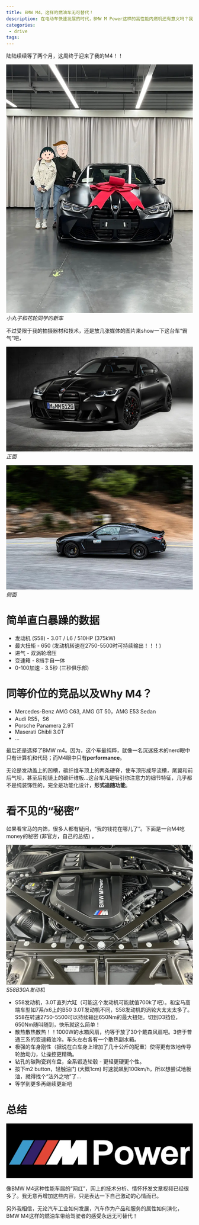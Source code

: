 ```yaml
---
title: BMW M4，这样的燃油车无可替代！
description: 在电动车快速发展的时代，BMW M Power这样的高性能内燃机还有意义吗？我相信，无论汽车工业如何发展，汽车作为产品和服务的属性如何演化，BMW M4这样的燃油车带给驾驶者的感受永远无可替代！
categories:
 - drive
tags:
---
```


陆陆续续等了两个月，这周终于迎来了我的M4！！

![image](/images/bmw_m4_with_us.png)
*小丸子和花轮同学的新车*

<!--more-->

不过受限于我的拍摄器材和技术，还是放几张媒体的图片来show一下这台车“霸气”吧，

![image](/images/bmw_m4_front.webp)
*正面*

![image](/images/bmw_m4_left.webp)
*侧面*

# 简单直白暴躁的数据

- 发动机 (S58) - 3.0T / L6 / 510HP (375kW)
- 最大扭矩 - 650 (发动机转速在2750-5500时可持续输出！！！)
- 进气 - 双涡轮增压
- 变速箱 - 8挡手自一体
- 0-100加速 - 3.5秒 (三秒俱乐部)

# 同等价位的竞品以及Why M4？

- Mercedes-Benz AMG C63, AMG GT 50，AMG E53 Sedan
- Audi RS5，S6
- Porsche Panamera 2.9T
- Maserati Ghibli 3.0T
- ...

最后还是选择了BMW m4。因为，这个车最纯粹，就像一名沉迷技术的nerd眼中只有计算机和代码；而M4眼中只有**performance**。

无论是发动盖上的凹槽，碳纤维车顶上的两条硬脊，使车顶形成导流槽，尾翼和前后气坝，甚至后视镜上的碳纤维板...这台车凡是吸引你注意力的细节特征，几乎都不是纯装饰性的，完全是功能化设计，**形式追随功能**。

# 看不见的“秘密”

如果看宝马的内饰，很多人都有疑问，“我的钱花在哪儿了”。下面是一台M4吃money的秘密 (非官方，自己的总结) ，

![image](/images/bmw_m4_engine.webp)
*S58B30A发动机*

- S58发动机，3.0T直列六缸（可能这个发动机可能就值700k了吧）。和宝马高端车型如7系/x6上的B50 3.0T发动机不同，S58发动机的涡轮大太太太多了。S58在转速2750-5500可以持续输出650Nm的最大扭矩。切到D3挡位，650Nm随叫随到，快乐就这么简单！
- 散热散热散热！！1000W的水箱风扇，约等于放了30个戴森风扇吧。3倍于普通三系的变速箱油冷。车头左右各有一个散热副水箱。
- 极强的车身刚性（据说在白车身上增加了几十公斤的配重）使得更有效地传导轮胎动力，让操控更精确。
- 钻孔的碳陶瓷刹车盘，全系锻造轮毂 - 更轻更硬更个性。
- 按下m2 button，轻触油门 (大概1cm) 时速就飙到100km/h，所以想尝试地板油，就得找个“法外之地”了...
- 等学到更多再继续更新吧

# 总结

![image](/images/mpower_logo.webp)

像BMW M4这种性能车届的“网红”，网上的技术分析、情怀抒发文章视频已经很多了。我无意再增加这些内容，只是表达一下自己激动的心情而已。

另外我相信，无论汽车工业如何发展，汽车作为产品和服务的属性如何演化，BMW M4这样的燃油车带给驾驶者的感受永远无可替代！